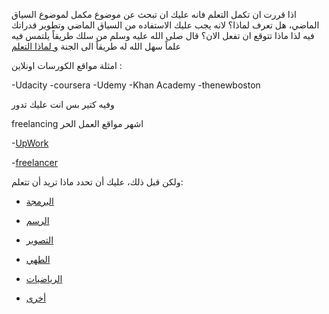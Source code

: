 اذا قررت ان تكمل التعلم فانه عليك ان تبحث عن موضوع مكمل لموضوع السياق الماضي، هل تعرف لماذا؟
لانه يجب عليك الاستفاده من السياق الماضي وتطوير قدراتك فيه لذا ماذا تتوقع ان تفعل الان؟
قال صلى الله عليه وسلم من سلك طريقاً يلتمس فيه علماً سهل الله له طريقاً الى الجنة
[و لماذا التعلم ](whylearning/speculate.md)

 امثلة مواقع الكورسات اونلاين :

-Udacity
-coursera
-Udemy
-Khan Academy
-thenewboston

وفيه كتير بس انت عليك تدور

freelancing اشهر مواقع العمل الحر 

-[UpWork](https://www.upwork.com/)

-[freelancer](https://www.freelancer.com/)

ولكن قبل ذلك، عليك أن تحدد ماذا تريد أن تتعلم:

- [البرمجة](whattolearn/programming/programming.md)

- [الرسم](whattolearn/drawing/drawing.md)

- [التصوير](whattolearn/photography/photography.md)

- [الطهي](whattolearn/cooking/cooking.md)

- [الرياضيات](https://www.khanacademy.org)

- [أخرى](whattolearn/other/other.md)




